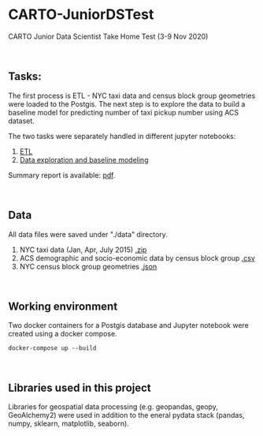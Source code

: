 # CARTO-JuniorDSTest
CARTO Junior Data Scientist Take Home Test (3-9 Nov 2020)

<br>

## Tasks:
The first process is ETL - NYC taxi data and census block group geometries were loaded to the Postgis.
The next step is to explore the data to build a baseline model for predicting number of taxi pickup number using ACS dataset.

The two tasks were separately handled in different jupyter notebooks:
1. [ETL](https://github.com/soyhyoj/CARTO-JuniorDSTest/blob/main/notebooks/1.ETL.ipynb)
2. [Data exploration and baseline modeling](https://github.com/soyhyoj/CARTO-JuniorDSTest/blob/main/notebooks/2.EDA%2Bbaseline.ipynb)

Summary report is available: [pdf](https://github.com/soyhyoj/CARTO-JuniorDSTest/blob/main/Summary_Report.pdf).

<br>

## Data
All data files were saved under "./data" directory.

1. NYC taxi data (Jan, Apr, July 2015) [.zip](https://storage.googleapis.com/hiring-test/data.zip)
2. ACS demographic and socio-economic data by census block group [.csv](https://storage.3.googleapis.com/hiring-test/nyc_acs_demographics.csv)
3. NYC census block group geometries [.json](https://storage.googleapis.com/hiring-test/nyc_cbg_geoms.geojson)

<br>

## Working environment
Two docker containers for a Postgis database and Jupyter notebook were created using a docker compose.

```
docker-compose up --build
```
<br>

## Libraries used in this project
Libraries for geospatial data processing (e.g. geopandas, geopy, GeoAlchemy2) were used in addition to the eneral pydata stack (pandas, numpy, sklearn, matplotlib, seaborn).


